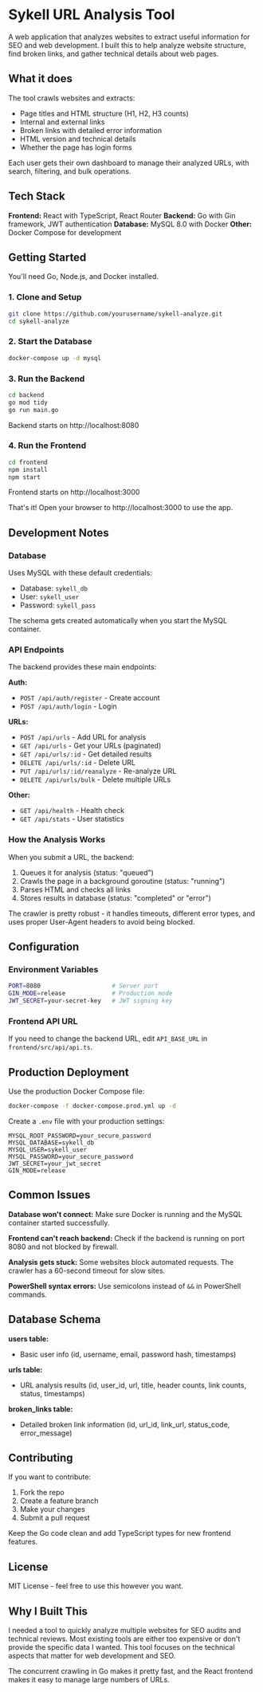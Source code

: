 # Sykell URL Analysis Tool

A web application that analyzes websites to extract useful information for SEO and web development. I built this to help analyze website structure, find broken links, and gather technical details about web pages.

## What it does

The tool crawls websites and extracts:
- Page titles and HTML structure (H1, H2, H3 counts)
- Internal and external links
- Broken links with detailed error information
- HTML version and technical details
- Whether the page has login forms

Each user gets their own dashboard to manage their analyzed URLs, with search, filtering, and bulk operations.

## Tech Stack

**Frontend:** React with TypeScript, React Router
**Backend:** Go with Gin framework, JWT authentication
**Database:** MySQL 8.0 with Docker
**Other:** Docker Compose for development

## Getting Started

You'll need Go, Node.js, and Docker installed.

### 1. Clone and Setup
```bash
git clone https://github.com/yourusername/sykell-analyze.git
cd sykell-analyze
```

### 2. Start the Database
```bash
docker-compose up -d mysql
```

### 3. Run the Backend
```bash
cd backend
go mod tidy
go run main.go
```

Backend starts on http://localhost:8080

### 4. Run the Frontend
```bash
cd frontend
npm install
npm start
```

Frontend starts on http://localhost:3000

That's it! Open your browser to http://localhost:3000 to use the app.

## Development Notes

### Database
Uses MySQL with these default credentials:
- Database: `sykell_db`
- User: `sykell_user` 
- Password: `sykell_pass`

The schema gets created automatically when you start the MySQL container.

### API Endpoints
The backend provides these main endpoints:

**Auth:**
- `POST /api/auth/register` - Create account
- `POST /api/auth/login` - Login

**URLs:**
- `POST /api/urls` - Add URL for analysis
- `GET /api/urls` - Get your URLs (paginated)
- `GET /api/urls/:id` - Get detailed results
- `DELETE /api/urls/:id` - Delete URL
- `PUT /api/urls/:id/reanalyze` - Re-analyze URL
- `DELETE /api/urls/bulk` - Delete multiple URLs

**Other:**
- `GET /api/health` - Health check
- `GET /api/stats` - User statistics

### How the Analysis Works

When you submit a URL, the backend:
1. Queues it for analysis (status: "queued")
2. Crawls the page in a background goroutine (status: "running")
3. Parses HTML and checks all links
4. Stores results in database (status: "completed" or "error")

The crawler is pretty robust - it handles timeouts, different error types, and uses proper User-Agent headers to avoid being blocked.

## Configuration

### Environment Variables
```bash
PORT=8080                    # Server port
GIN_MODE=release             # Production mode
JWT_SECRET=your-secret-key   # JWT signing key
```

### Frontend API URL
If you need to change the backend URL, edit `API_BASE_URL` in `frontend/src/api/api.ts`.

## Production Deployment

Use the production Docker Compose file:
```bash
docker-compose -f docker-compose.prod.yml up -d
```

Create a `.env` file with your production settings:
```env
MYSQL_ROOT_PASSWORD=your_secure_password
MYSQL_DATABASE=sykell_db
MYSQL_USER=sykell_user
MYSQL_PASSWORD=your_secure_password
JWT_SECRET=your_jwt_secret
GIN_MODE=release
```

## Common Issues

**Database won't connect:** Make sure Docker is running and the MySQL container started successfully.

**Frontend can't reach backend:** Check if the backend is running on port 8080 and not blocked by firewall.

**Analysis gets stuck:** Some websites block automated requests. The crawler has a 60-second timeout for slow sites.

**PowerShell syntax errors:** Use semicolons instead of `&&` in PowerShell commands.

## Database Schema

**users table:**
- Basic user info (id, username, email, password hash, timestamps)

**urls table:**
- URL analysis results (id, user_id, url, title, header counts, link counts, status, timestamps)

**broken_links table:**
- Detailed broken link information (id, url_id, link_url, status_code, error_message)

## Contributing

If you want to contribute:
1. Fork the repo
2. Create a feature branch
3. Make your changes
4. Submit a pull request

Keep the Go code clean and add TypeScript types for new frontend features.

## License

MIT License - feel free to use this however you want.

## Why I Built This

I needed a tool to quickly analyze multiple websites for SEO audits and technical reviews. Most existing tools are either too expensive or don't provide the specific data I wanted. This tool focuses on the technical aspects that matter for web development and SEO.

The concurrent crawling in Go makes it pretty fast, and the React frontend makes it easy to manage large numbers of URLs.
